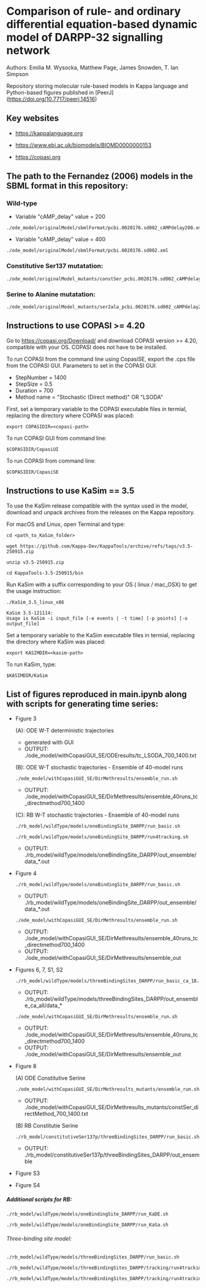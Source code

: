 # Comparison of rule- and ordinary differential equation-based dynamic model of DARPP-32 signalling network
Authors: Emilia M. Wysocka, Matthew Page, James Snowden, T. Ian Simpson 

Repository storing molecular rule-based models in Kappa language and Python-based figures published in [PeerJ] (https://doi.org/10.7717/peerj.14516)

## Key websites

* https://kappalanguage.org

* https://www.ebi.ac.uk/biomodels/BIOMD0000000153

* https://copasi.org


## The path to the Fernandez (2006) models in the SBML format in this repository:


### Wild-type

* Variable "cAMP_delay" value = 200

```
./ode_model/originalModel/sbmlFormat/pcbi.0020176.sd002_cAMPdelay200.xml
```

* Variable "cAMP_delay" value = 400

```
./ode_model/originalModel/sbmlFormat/pcbi.0020176.sd002.xml
```

### Constitutive Ser137 mutatation:

```
./ode_model/originalModel_mutants/constSer_pcbi.0020176.sd002_cAMPdelay200.xml
```


### Serine to Alanine mutatation:

```
./ode_model/originalModel_mutants/ser2ala_pcbi.0020176.sd002_cAMPdelay200.xml
```


## Instructions to use COPASI >= 4.20

Go to https://copasi.org/Download/ and download COPASI version >= 4.20, compatible with your OS.
COPASI does not have to be installed.

To run COPASI from the command line using CopasiSE, export the .cps file from the COPASI GUI.
Parameters to set in the COPASI GUI:
 * StepNumber = 1400
 * StepSize = 0.5
 * Duration = 700
 * Method name = "Stochastic (Direct method)" OR "LSODA"


First, set a temporary variable to the COPASI executable files in termial, replacing the directory where COPASI was placed:

```
export COPASIDIR=<copasi-path>
```

To run COPASI GUI from command line:

```
$COPASIDIR/CopasiUI
```

To run COPASI from command line:

```
$COPASIDIR/CopasiSE
```


## Instructions to use KaSim == 3.5

To use the KaSim release compatible with the syntax used in the model, download and unpack archives from the releases on the Kappa repository.

For macOS and Linux, open Terminal and type:

```console
cd <path_to_KaSim_folder>
```

```
wget https://github.com/Kappa-Dev/KappaTools/archive/refs/tags/v3.5-250915.zip
```

```
unzip v3.5-250915.zip
```

```
cd KappaTools-3.5-250915/bin
```

Run KaSim with a suffix corresponding to your OS ( linux / mac_OSX) to get the usage instruction:

```console
./KaSim_3.5_linux_x86 
```

```
KaSim 3.5-121114: 
Usage is KaSim -i input_file [-e events | -t time] [-p points] [-o output_file]

```

Set a temporary variable to the KaSim executable files in termial, replacing the directory where KaSim was placed:

```
export KASIMDIR=<kasim-path>
```

To run KaSim, type:

```
$KASIMDIR/KaSim
```



## List of figures reproduced in main.ipynb along with scripts for generating time series:


* Figure 3
  <!--- - (A) wt/wild-type_summedpatternsOriginal_selected_.pdf --->
  
  (A): ODE W-T deterministic trajectories
  
  * generated with GUI
  * OUTPUT: ./ode_model/withCopasiGUI_SE/ODEresults/tc_LSODA_700_1400.txt
  
      
  
  <!--- - (B) wt/wild-type_stochastic_ode_model_selected_SD.pdf --->
  (B): ODE W-T stochastic trajectories - Ensemble of 40-model runs

   ```
   ./ode_model/withCopasiGUI_SE/DirMethresults/ensemble_run.sh
   ```
   
   * OUTPUT: ./ode_model/withCopasiGUI_SE/DirMethresults/ensemble_40runs_tc_directmethod700_1400



  <!--- - (C) wt/wild-typeoBS_rb_model_selected_SD.pdf --->
  (C): RB W-T stochastic trajectories - Ensemble of 40-model runs
  

  ```
  ./rb_model/wildType/models/oneBindingSite_DARPP/run_basic.sh
  ```


  ```
  ./rb_model/wildType/models/oneBindingSite_DARPP/run4tracking.sh
  ```

  *  OUTPUT: ./rb_model/wildType/models/oneBindingSite_DARPP/out_ensemble/data_*.out


* Figure 4
   <!--- - compared/w-t_ode2rb_stoch2stochpaired_resized.pdf --->

      
    ```
    ./rb_model/wildType/models/oneBindingSite_DARPP/run_basic.sh
    ```
    
    * OUTPUT:  ./rb_model/wildType/models/oneBindingSite_DARPP/out_ensemble/data_*.out
    

     ```
     ./ode_model/withCopasiGUI_SE/DirMethresults/ensemble_run.sh
     ```

    
    * OUTPUT:  ./ode_model/withCopasiGUI_SE/DirMethresults/ensemble_40runs_tc_directmethod700_1400
    * OUTPUT: ./ode_model/withCopasiGUI_SE/DirMethresults/ensemble_out


* Figures 6, 7, S1, S2

  <!--- - ca_all_case/all_Ca_summed_PP2Bpaired.pdf --> 

  <!--- - (A) ca_all_case/all_Ca_all_Ca2_paired_w-t_ode2rb_stoch2stoch.pdf --->

  <!--- - (B) ca_all_case/all_Ca2_all_Ca_paired_all_ca_rb_18_ode_13.pdf --->
  
   <!--- - (C) ca_all_case/all_Ca2_all_Ca_paired_all_ca_summed_first_instance_of_PP2B.pdf --->


    <!--- - ca_all_case/CaRates_15_1_7_CaStim_6_representations_of_PP2Bi.pdf --->
    <!--- - img/ca_all_case/all_Capaired.pdf --->

    
    ```
    ./rb_model/wildType/models/threeBindingSites_DARPP/run_basic_ca_18.sh
    ```

    * OUTPUT: ./rb_model/wildType/models/threeBindingSites_DARPP/out_ensemble_ca_all/data_*
 
 
    ```
    ./ode_model/withCopasiGUI_SE/DirMethresults/ensemble_run.sh
    ```   
    
    * OUTPUT: ./ode_model/withCopasiGUI_SE/DirMethresults/ensemble_40runs_tc_directmethod700_1400
    * OUTPUT: ./ode_model/withCopasiGUI_SE/DirMethresults/ensemble_out
 

* Figure 8
  <!--- - (A) alone/constSer/constitutive_Ser137_summedpatternsOriginal_selected_.pdf
  - (B) alone/constSer/constitutive_serinetBS_rb_model_selected_SD.pdf
  - (C) alone/ser2ala/serine_to_alanine_summedpatternsOriginal_selected_.pdf
  - (D) alone/ser2ala/serine_to_alaninetBS_rb_model_selected_SD.pdf --->

    (A) ODE Constitutive Serine 
    
    
    ```
    ./ode_model/withCopasiGUI_SE/DirMethresults_mutants/ensemble_run.sh
    ```

    * OUTPUT: ./ode_model/withCopasiGUI_SE/DirMethresults_mutants/constSer_directMethod_700_1400.txt
   
   

    (B) RB Constitutie Serine
   
   
    ```
    ./rb_model/constitutiveSer137p/threeBindingSites_DARPP/run_basic.sh
    ```
    
    * OUTPUT: ./rb_model/constitutiveSer137p/threeBindingSites_DARPP/out_ensemble


* Figure S3
  <!--- - compared/w-t_rb2rb_stoch2stochpaired_resized.pdf --->

* Figure S4
 <!--- - compared/s_speciesNum_per_time_tBS_oBS_to_stimuli_2.pdf --->



##### Additional scripts for RB:

```
./rb_model/wildType/models/oneBindingSite_DARPP/run_KaDE.sh
```

```
./rb_model/wildType/models/oneBindingSite_DARPP/run_KaSa.sh
```

###### Three-binding site model:


```
./rb_model/wildType/models/threeBindingSites_DARPP/run_basic.sh
```



```
./rb_model/wildType/models/threeBindingSites_DARPP/tracking/run4tracking.sh
```


```
./rb_model/wildType/models/threeBindingSites_DARPP/tracking/run4tracking_for_KaSim4.0.sh
```
